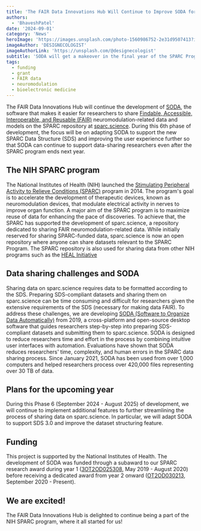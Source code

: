 ```yaml
---
title: 'The FAIR Data Innovations Hub Will Continue to Improve SODA for Easily Sharing FAIR Data on sparc.science'
authors:
  - 'BhaveshPatel'
date: '2024-09-01'
category: 'News'
heroImage: 'https://images.unsplash.com/photo-1560986752-2e31d9507413?ixlib=rb-1.2.1&ixid=MnwxMjA3fDB8MHxwaG90by1wYWdlfHx8fGVufDB8fHx8&auto=format&fit=crop&w=1470&q=80'
imageAuthor: 'DESIGNECOLOGIST'
imageAuthorLink: 'https://unsplash.com/@designecologist'
subtitle: 'SODA will get a makeover in the final year of the SPARC Program'
tags:
  - funding
  - grant
  - FAIR data
  - neuromodulation
  - bioelectronic medicine
---
```


The FAIR Data Innovations Hub will continue the development of [SODA](https://fairdataihub.org/sodaforsparc), the software that makes it easier for researchers to share [Findable, Accessible, Interoperable, and Reusable (FAIR)](https://doi.org/10.1038/sdata.2016.18) neuromodulation-related data and models on the SPARC repository at [sparc.science](https://sparc.science/). During this 6th phase of development, the focus will be on adapting SODA to support the new SPARC Data Structure (SDS) and improving the user experience further so that SODA can continue to support data-sharing researchers even after the SPARC program ends next year.

## The NIH SPARC program

The National Institutes of Health (NIH) launched the [Stimulating Peripheral Activity to Relieve Conditions (SPARC)](https://commonfund.nih.gov/sparc) program in 2014. The program's goal is to accelerate the development of therapeutic devices, known as neuromodulation devices, that modulate electrical activity in nerves to improve organ function. A major aim of the SPARC program is to maximize reuse of data for enhancing the pace of discoveries. To achieve that, the SPARC has supported the development of sparc.science, a repository dedicated to sharing FAIR neuromodulation-related data. While initially reserved for sharing SPARC-funded data, sparc.science is now an open repository where anyone can share datasets relevant to the SPARC Program. The SPARC repository is also used for sharing data from other NIH programs such as the [HEAL Initiative](https://heal.nih.gov/)

## Data sharing challenges and SODA

Sharing data on sparc.science requires data to be formatted according to the SDS. Preparing SDS-compliant datasets and sharing them on sparc.science can be time consuming and difficult for researchers given the extensive requirements of the SDS (necessary for making data FAIR). To address these challenges, we are developing [SODA (Software to Organize Data Automatically)](https://fairdataihub.org/sodaforsparc) from 2019, a cross-platform and open-source desktop software that guides researchers step-by-step into preparing SDS-compliant datasets and submitting them to sparc.science. SODA is designed to reduce researchers time and effort in the process by combining intuitive user interfaces with automation. Evaluations have shown that SODA reduces researchers' time, complexity, and human errors in the SPARC data sharing process. Since January 2021, SODA has been used from over 1,000 computers and helped researchers process over 420,000 files representing over 30 TB of data.

## Plans for the upcoming year

During this Phase 6 (September 2024 - August 2025) of development, we will continue to implement additional features to further streamlining the process of sharing data on sparc.science. In particular, we will adapt SODA to support SDS 3.0 and improve the dataset structuring feature.

## Funding

This project is supported by the National Institutes of Health. The development of SODA was funded through a subaward to our SPARC research award during year 1 ([3OT2OD025308](https://reporter.nih.gov/search/zBIyWmbCqUqJ1UOogLF_hw/project-details/9925983#details), May 2019 - August 2020) before receiving a dedicated award from year 2 onward ([OT2OD030213](https://reporter.nih.gov/search/njJyuQq65ECGiNL0JiR8cQ/projects), September 2020 - Present).

## We are excited!

The FAIR Data Innovations Hub is delighted to continue being a part of the NIH SPARC program, where it all started for us!
